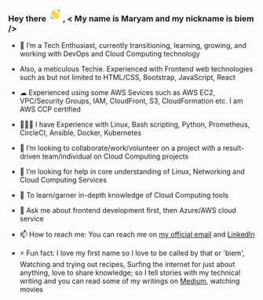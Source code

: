 ### Hey there <img src="https://github.com/codyBiem17/codyBiem17/blob/main/wave.gif" alt="animated waving-hand" width="30" height="30">, < My name is Maryam and my nickname is biem />


<!--**codyBiem17/codyBiem17** is a ✨ _special_ ✨ repository because its `README.md` (this file) appears on your GitHub profile. 

Here are some ideas to get you started: -->

- 🌱 I’m a Tech Enthusiast, currently transitioning, learning, growing, and working with DevOps and Cloud Computing technology 

- Also, a meticulous Techie. Experienced with Frontend web technologies such as but not limited to HTML/CSS, Bootstrap, JavaScript, React

- ☁ Experienced using some AWS Sevices such as AWS EC2, VPC/Security Groups, IAM, CloudFront, S3, CloudFormation etc. I am AWS CCP certified

- 👩🏼‍💻 I have Experience with Linux, Bash scripting, Python, Prometheus, CircleCI, Ansible, Docker, Kubernetes

- 👯 I’m looking to collaborate/work/volunteer on a project with a result-driven team/individual on Cloud Computing projects

- 🤔 I’m looking for help in core understanding of Linux, Networking and Cloud Computing Services

- 🎯 To learn/garner in-depth knowledge of Cloud Computing tools

- 💬 Ask me about frontend development first, then Azure/AWS cloud service

- 📫 How to reach me: You can reach me on [my official email](maryambee@gmail.com) and [LinkedIn](https://www.linkedin.com/in/bellomaryam)

- ⚡ Fun fact: I love my first name so I love to be called by that or 'biem', Watching and trying out recipes, Surfing the internet for just about anything,
 love to share knowledge; so I tell stories with my technical writing and
you can read some of my writings on [Medium](https://medium.com/@maryam_b), watching movies
